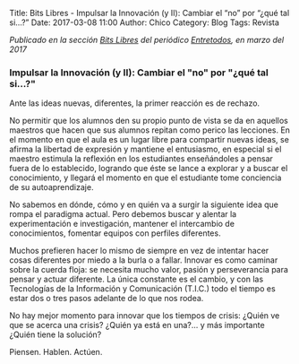 Title: Bits Libres - Impulsar la Innovación (y II): Cambiar el “no” por “¿qué tal si...?”
Date: 2017-03-08 11:00
Author: Chico
Category: Blog
Tags: Revista

_Publicado en la sección [Bits Libres](http://www.gulag.org.mx/revista/2016-05-10-Bits-Libres.html) del periódico [Entretodos](http://periodicoentretodos.com/), en marzo del 2017_

<!-- break -->

### Impulsar la Innovación (y II): Cambiar el "no" por "¿qué tal si...?"

Ante las ideas nuevas, diferentes, la primer reacción es de rechazo.

No permitir que los alumnos den su propio punto de vista se da en aquellos maestros que hacen que sus alumnos repitan como perico las lecciones. En el momento en que el aula es un lugar libre para compartir nuevas ideas, se afirma la libertad de expresión y mantiene el entusiasmo, en especial si el maestro estimula la reflexión en los estudiantes enseñándoles a pensar fuera de lo establecido, logrando que éste se lance a explorar y a buscar el conocimiento, y llegará el momento en que el estudiante tome conciencia de su autoaprendizaje.

No sabemos en dónde, cómo y en quién va a surgir la siguiente idea que rompa el paradigma actual. Pero debemos buscar y alentar la experimentación e investigación, mantener el intercambio de conocimientos, fomentar equipos con perfiles diferentes.

Muchos prefieren hacer lo mismo de siempre en vez de intentar hacer cosas diferentes por miedo a la burla o a fallar. Innovar es como caminar sobre la cuerda floja: se necesita mucho valor, pasión y perseverancia para pensar y actuar diferente. La única constante es el cambio, y con las Tecnologías de la Información y Comunicación (T.I.C.) todo el tiempo es estar dos o tres pasos adelante de lo que nos rodea.

No hay mejor momento para innovar que los tiempos de crisis: ¿Quién ve que se acerca una crisis? ¿Quién ya está en una?... y más importante ¿Quién tiene la solución?

Piensen. Hablen. Actúen.
